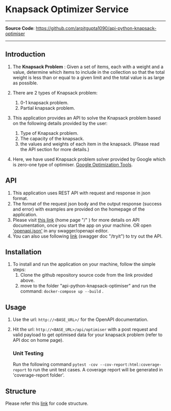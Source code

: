 # Knapsack Optimizer Service

---
**Source Code**: <a href="https://github.com/arpitgupta1090/api-python-knapsack-optimiser" target="_blank">https://github.com/arpitgupta1090/api-python-knapsack-optimiser </a>

---

## Introduction

1. The **Knapsack Problem** : Given a set of items, each with a weight and a value, determine which items to include in the collection so that the total weight is less than or equal to a given limit and the total value is as large as possible.
2. There are 2 types of Knapsack problem:
   1. 0-1 knapsack problem.
   2. Partial knapsack problem.

3. This application provides an API to solve the Knapsack problem based on the following details provided by the user:
   1. Type of Knapsack problem.
   2. The capacity of the knapsack.
   3. the values and weights of each item in the knapsack. (Please read the API section for more details.)
4. Here, we have used Knapsack problem solver provided by Google which is zero-one type of optimiser. [Google Optimization Tools](https://developers.google.com/optimization/bin/knapsack). 

## API

1. This application uses REST API with request and response in json format.
2. The format of the request json body and the output response (success and error) with examples are provided on the homepage of the application.
3. Please visit <a href="http://localhost:5000" target="_blank">this link</a> (home page "/" ) for more details on API documentation, once you start the app on your machine. OR open ['openapi.json'](openapi.json) in any swagger/openapi editor.
4. You can also use following <a href="http://localhost:5000/tryit" target="_blank">link</a> (swagger doc "/tryit") to try out the API.


## Installation

1. To install and run the application on your machine, follow the simple steps:
   1. Clone the github repository source code from the link provided above.
   2. move to the folder "api-python-knapsack-optimiser" and run the command: `docker-compose up --build` .

## Usage

1. Use the url: `http://<BASE_URL>/` for the OpenAPI documentation.
2. Hit the url: `http://<BASE_URL>/api/optimiser` with a post request and valid payload to get optimised data for your knapsack problem (refer to API doc on home page).

    ### Unit Testing
    Run the following command `pytest -cov --cov-report:html:coverage-report` to run the unit test cases. A coverage report will be generated in 'coverage-report folder'.

## Structure

Please refer this [link](structure.md) for code structure. 